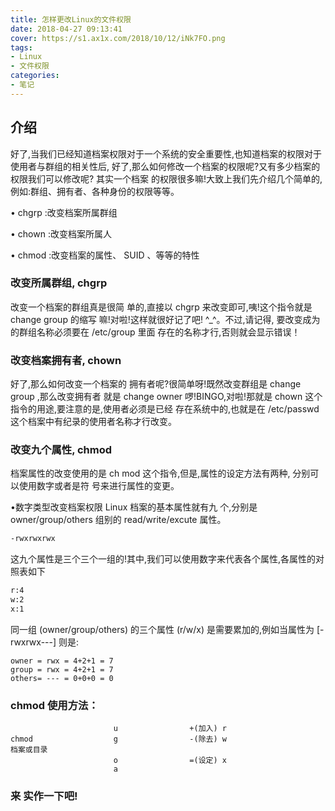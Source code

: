 ```yaml
---
title: 怎样更改Linux的文件权限
date: 2018-04-27 09:13:41
cover: https://s1.ax1x.com/2018/10/12/iNk7FO.png
tags:
- Linux
- 文件权限
categories:
- 笔记
---
```


## 介绍
好了,当我们已经知道档案权限对于一个系统的安全重要性,也知道档案的权限对于使用者与群组的相关性后, 好了,那么如何修改一个档案的权限呢?又有多少档案的权限我们可以修改呢? 其实一个档案
的权限很多嘛!大致上我们先介绍几个简单的,例如:群组、拥有者、各种身份的权限等等。

• chgrp :改变档案所属群组

• chown :改变档案所属人

• chmod :改变档案的属性、 SUID 、等等的特性

### 改变所属群组, chgrp

改变一个档案的群组真是很简 单的,直接以 chgrp 来改变即可,咦!这个指令就是 change group 的缩写
嘛!对啦!这样就很好记了吧! ^_^。不过,请记得, 要改变成为的群组名称必须要在 /etc/group 里面
存在的名称才行,否则就会显示错误！

### 改变档案拥有者, chown

好了,那么如何改变一个档案的 拥有者呢?很简单呀!既然改变群组是 change group ,那么改变拥有者
就是 change owner 啰!BINGO,对啦!那就是 chown 这个指令的用途,要注意的是,使用者必须是已经
存在系统中的,也就是在 /etc/passwd 这个档案中有纪录的使用者名称才行改变。

### 改变九个属性, chmod

档案属性的改变使用的是 ch mod 这个指令,但是,属性的设定方法有两种, 分别可以使用数字或者是符
号来进行属性的变更。

•数字类型改变档案权限
Linux 档案的基本属性就有九 个,分别是 owner/group/others 组别的 read/write/excute 属性。

```bash
-rwxrwxrwx
```

这九个属性是三个三个一组的!其中,我们可以使用数字来代表各个属性,各属性的对照表如下

```bash
r:4
w:2
x:1
```

同一组 (owner/group/others) 的三个属性 (r/w/x) 是需要累加的,例如当属性为 [-rwxrwx---] 则是:

```
owner = rwx = 4+2+1 = 7
group = rwx = 4+2+1 = 7
others= --- = 0+0+0 = 0
```
### chmod 使用方法：
```
                       u                +(加入) r
chmod                  g                -(除去) w                             档案或目录
                       o                =(设定) x
                       a                
```

### 来 实作一下吧!
